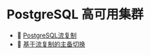 # PostgreSQL 高可用集群

- 📄 [PostgreSQL流复制](PostgreSQL%20高可用集群/PostgreSQL流复制.md)
- 📄 [基于流复制的主备切换](PostgreSQL%20高可用集群/基于流复制的主备切换.md)

‍
